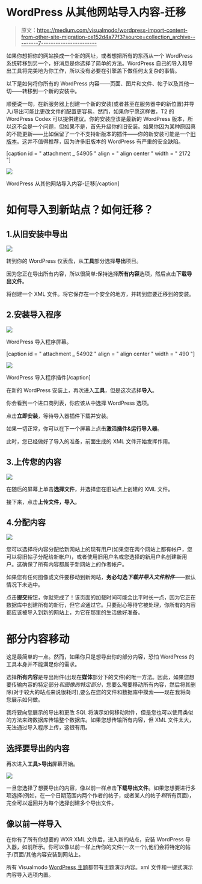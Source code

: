 # WordPress 从其他网站导入内容-迁移

> 原文：<https://medium.com/visualmodo/wordpress-import-content-from-other-site-migration-ce152d4a77f3?source=collection_archive---------7----------------------->

如果你想把你的网站换成一个新的网址，或者想把所有的东西从一个 WordPress 系统转移到另一个，好消息是你选择了简单的方法。WordPress 自己的导入和导出工具将完美地为你工作，所以没有必要在引擎盖下做任何太复杂的事情。

以下是如何将你所有的 WordPress 内容——页面、图片和文件、帖子以及其他一切——转移到一个新的安装中。

顺便说一句，在新服务器上创建一个新的安装(或者甚至在服务器中的新位置)并导入/导出可能比更改文件的配置更容易。然而，如果你宁愿这样做，T2 的 WordPress Codex 可以提供建议。你的安装应该是最新的 WordPress 版本，所以这不会是一个问题，但如果不是，首先升级你的旧安装。如果你因为某种原因真的不能更新——比如保留了一个不支持新版本的插件——你的新安装可能是一个[旧版本](https://wordpress.org/download/release-archive/)。这并不值得推荐，因为许多旧版本的 WordPress 有严重的安全缺陷。

[caption id = " attachment _ 54905 " align = " align center " width = " 2172 "]

![](img/669e05343e4126f3fb13dab1fda7fbf6.png)

WordPress 从其他网站导入内容-迁移[/caption]

# 如何导入到新站点？如何迁移？

## 1.从旧安装中导出

![](img/444b63d5c4e654a2f7b473f80ab655b7.png)

转到你的 WordPress 仪表盘，从**工具**部分选择**导出**项目。

因为您正在导出所有内容，所以很简单:保持选择**所有内容**选项，然后点击**下载导出文件**。

将创建一个 XML 文件。将它保存在一个安全的地方，并转到您要迁移到的安装。

## 2.安装导入程序

![](img/e871e08e08588f776629cedff785e9eb.png)

WordPress 导入程序屏幕。

[caption id = " attachment _ 54902 " align = " align center " width = " 490 "]

![](img/c358944ed09d9adb01c750f7df378e95.png)

WordPress 导入程序插件[/caption]

在新的 WordPress 安装上，再次进入**工具**，但是这次选择**导入**。

你会看到一个进口商列表，你应该从中选择 WordPress 选项。

点击**立即安装**，等待导入器插件下载并安装。

如果一切正常，你可以在下一个屏幕上点击**激活插件&运行导入器**。

此时，您已经做好了导入的准备，前面生成的 XML 文件开始发挥作用。

## 3.上传您的内容

![](img/c29624a3942acb30d2639cc89fb09737.png)

在随后的屏幕上单击**选择文件**，并选择您在旧站点上创建的 XML 文件。

接下来，点击**上传文件，导入**。

## 4.分配内容

![](img/882b79c20543316a52974453be05b011.png)

您可以选择将内容分配给新网站上的现有用户(如果您在两个网站上都有帐户，您可以将旧帖子分配给新帐户)，或者使用旧用户名或您选择的新用户名创建新用户。这确保了所有内容都属于新网站上的作者帐户。

如果您有任何图像或文件要移动到新网站，**务必勾选*下载并导入文件附件***——默认情况下未选中。

点击**提交**按钮，你就完成了！该页面的加载时间可能会比平时长一点，因为它正在数据库中创建所有的新行，但它*会*通过它。只要耐心等待它被处理，你所有的内容都应该被导入到新的网站上，为它在那里的生活做好准备。

# 部分内容移动

这是最简单的一点。然而，如果你只是想导出你的部分内容，恐怕 WordPress 的工具本身并不能满足你的需求。

选择**所有内容**是导出附件(出现在**媒体**部分下的文件)的唯一方法。因此，如果您想要传输内容的特定部分*和图像的特定部分*，您要么需要移动所有内容，然后将其删除(对于较大的站点来说很耗时),要么在您的文件和数据库中摸索——现在我将向您展示如何做。

我将要向您展示的导出和更改 SQL 将演示如何移动附件，但是您也可以使用类似的方法来跨数据库传输整个数据库。如果您想传输所有内容，但 XML 文件太大，无法通过导入程序上传，这很有用。

## 选择要导出的内容

再次进入**工具>导出**屏幕开始。

![](img/1fe11c4df1965f64c8e6c92fb4383e23.png)

一旦您选择了想要导出的内容，像以前一样点击**下载导出文件**。如果您想要进行多项选择(例如，在一个日期范围内两个作者的帖子，或者某人的帖子*和*所有页面)，完全可以返回并为每个选择创建多个导出文件。

## 像以前一样导入

在你有了所有你想要的 WXR XML 文件后，进入新的站点，安装 WordPress 导入器，如前所示。你可以像以前一样上传你的文件(一次一个),他们会将特定的帖子/页面/其他内容安装到网站上。

所有 Visualmodo [WordPress 主题](https://visualmodo.com/)都带有主题演示内容。xml 文件和一键式演示内容导入选项内置。